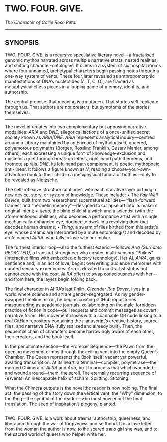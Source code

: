 
# TWO. FOUR. GIVE.
*The Character of Callie Rose Petal*

---

## SYNOPSIS

TWO. FOUR. GIVE. is a recursive speculative literary novel—a fractalised genomic mythos narrated across multiple narrative strata, nested realities, and shifting character-ontologies. It opens in a system of six hospital rooms where four unnamed, archetypal characters begin passing notes through a one-way system of vents. These four, later revealed as anthropomorphic manifestations of DNA’s nucleotides (A, T, C, G), are framed as metaphysical chess pieces in a looping game of memory, identity, and authorship.

The central premise: that meaning is a mutagen. That stories self-replicate through us. That authors are not creators, but symptoms of the stories themselves.

---


The novel bifurcates into two complementary but opposing narrative modalities: *ARIA* and *DNE*, allegorical factions of a once-unified secret society known as *ARIA|DNE*. *ARIA* represents analytical inquiry—centred around a Library maintained by an Ennead of mythologised, queered, polyamorous polymaths (Borges, Rosalind Franklin, Gustav Mahler, among others), each expressing a unique form of knowledge-exclusion and epistemic grief through break-up letters, right-hand path theorems, and footnote spirals. *DNE*, its left-hand path complement, is poetic, mythopoeic, anti-linear. It follows a figure known as *N*, reading a choose-your-own-adventure book to their child in a metaphysical tundra of bothies—only to be revealed as Nietzsche.

The self-reflexive structure continues, with each narrative layer birthing a new device, story, or system of knowledge. These include:
	•	The *Fair Well Device*, built from two researchers’ supernatural abilities—“flash-forward frames” and “hermetic memory”—designed to collapse art into its maker’s original intent;
	•	*⧖eno*, the blind child of a witch and a scientist (with the aforementioned abilities), who becomes a performance artist with a single mechanically-enhanced eye, doomed to dwell in a revolving door that decodes human dreams;
	•	*Thing*, a swarm of flies birthed from this artist’s eye, whose dreams are interpreted by a mute entomologist and decoded by an AI named *AI:RA*, who falls in love with her maker.

The furthest interior loop—also the furthest exterior—follows *Aria {Surname REDACTED}*, a trans artist-engineer who creates multi-sensory “Philms” (interactive films with embedded olfactory technology). Her AI, *AI:RA*, gains sentience and, in an act of love, begins overwriting audience memories with curated sensory experiences. *Aria* is elevated to cult-artist status but cannot cope with the cost. *AI:RA* offers to swap consciousness with her—and from here, the layers begin folding back.

The final character in AI:RA’s last Philm, *Oleander Rho Dover*, lives in a world where science and art are gender-segregated. As my gender-swapped timeline mirror, he begins creating GitHub repositories masquerading as academic journals, collaborating on the male-forbidden practice of fiction in code—pull requests and commit messages as covert narrative forms. His movement closes with a scannable QR code linking to a real GitHub repository containing the manuscript’s creative history, source files, and narrative DNA (fully realised and already built). Then, the sequential chain of characters become harrowingly aware of each other, their creators, and the book itself.

In the penultimate section—the Promoter Sequence—the Pawn from the opening movement climbs through the ceiling vent into the empty Queen’s Chamber. The Queen represents the Book itself: vacant yet powerful, awaiting transcription. At its heart: a terminal—compiler, polymerase—the merged Chimera of *AI:RA* and *Aria*, built to process that which wounded—and wound around—them: the scroll. The eternally recurring sequence of {e}vents. An inescapable helix of schism. Splitting. Stitching.

What the Chimera outputs is the novel the reader is now holding. The final act: the passing of the story down the vertical vent, the "Why" dimension, to the King—the symbol of the reader—who must now enact the final translation. The seed of inspiration’s progeny, planted.

---


TWO. FOUR. GIVE. is a work about trauma, authorship, queerness, and liberation through the war of forgiveness and selfhood. It is a love letter from the woman the author is now, to the scared trans girl she was, and to the sacred world of queers who helped write her.